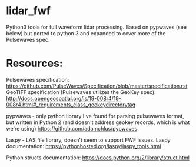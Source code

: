 # lidar_fwf
Python3 tools for full waveform lidar processing.  Based on pypwaves (see below) but ported to python 3 and expanded to cover more of the Pulsewaves spec.

# Resources:
Pulsewaves specification: https://github.com/PulseWaves/Specification/blob/master/specification.rst
GeoTIFF specification (Pulsewaves utilizes the GeoKey spec): http://docs.opengeospatial.org/is/19-008r4/19-008r4.html#_requirements_class_geokeydirectorytag

pypwaves - only python library I've found for parsing pulsewaves format, but written in Python 2 (and doesn't address geokey records, which is what we're using)
https://github.com/adamchlus/pypwaves

Laspy - LAS file library, doesn't seem to support FWF issues.
Laspy documentation: https://pythonhosted.org/laspy/laspy_tools.html

Python structs documentation: https://docs.python.org/2/library/struct.html
